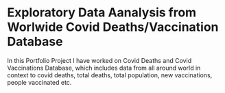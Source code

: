 # Exploratory Data Aanalysis from Worlwide Covid Deaths/Vaccination Database

In this Portfolio Project I have worked on Covid Deaths and Covid Vaccinations Database, which includes data from all around world in context to covid deaths, total deaths, total population, new vaccinations, people vaccinated etc.
